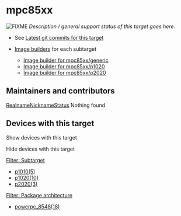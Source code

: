 # mpc85xx

![FIXME](/lib/images/smileys/fixme.svg) *Description / general support status of this target goes here.*

- See [Latest git commits for this target](https://git.openwrt.org/?p=openwrt%2Fopenwrt.git&a=search&h=HEAD&st=commit&s=mpc85xx%3A "https://git.openwrt.org/?p=openwrt/openwrt.git&a=search&h=HEAD&st=commit&s=mpc85xx:")
- [Image builders](/docs/guide-user/additional-software/imagebuilder "docs:guide-user:additional-software:imagebuilder") for each subtarget
  
  - [Image builder for mpc85xx/generic](http://downloads.openwrt.org/snapshots/targets/mpc85xx/generic/openwrt-imagebuilder-mpc85xx-generic.Linux-x86_64.tar.xz "http://downloads.openwrt.org/snapshots/targets/mpc85xx/generic/openwrt-imagebuilder-mpc85xx-generic.Linux-x86_64.tar.xz")
  - [Image builder for mpc85xx/p1020](http://downloads.openwrt.org/snapshots/targets/mpc85xx/p1020/openwrt-imagebuilder-mpc85xx-p1020.Linux-x86_64.tar.xz "http://downloads.openwrt.org/snapshots/targets/mpc85xx/p1020/openwrt-imagebuilder-mpc85xx-p1020.Linux-x86_64.tar.xz")
  - [Image builder for mpc85xx/p2020](http://downloads.openwrt.org/snapshots/targets/mpc85xx/p2020/openwrt-imagebuilder-mpc85xx-p2020.Linux-x86_64.tar.xz "http://downloads.openwrt.org/snapshots/targets/mpc85xx/p2020/openwrt-imagebuilder-mpc85xx-p2020.Linux-x86_64.tar.xz")

## Maintainers and contributors

[Realname](/docs/techref/targets/mpc85xx?datasrt=realname "Sort by this column")[Nickname](/docs/techref/targets/mpc85xx?datasrt=nickname "Sort by this column")[Status](/docs/techref/targets/mpc85xx?datasrt=status "Sort by this column") Nothing found

## Devices with this target

Show devices with this target

Hide devices with this target

[Filter: Subtarget](#folded_c0e9845728cbd214b006a6e512f1f848_1)

- [p1010(5)](/docs/techref/targets/mpc85xx?dataflt%5B0%5D=subtarget_%3Dp1010 "Show pages matching 'p1010'")
- [p1020(10)](/docs/techref/targets/mpc85xx?dataflt%5B0%5D=subtarget_%3Dp1020 "Show pages matching 'p1020'")
- [p2020(3)](/docs/techref/targets/mpc85xx?dataflt%5B0%5D=subtarget_%3Dp2020 "Show pages matching 'p2020'")

[Filter: Package architecture](#folded_c0e9845728cbd214b006a6e512f1f848_2)

- [powerpc\_8548(18)](/docs/techref/targets/mpc85xx?dataflt%5B0%5D=package%20architecture_%3Dpowerpc_8548 "Show pages matching 'powerpc_8548'")

